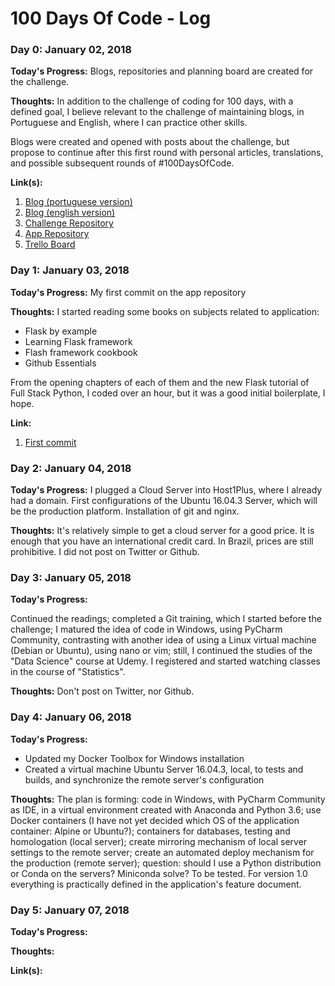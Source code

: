 # 100 Days Of Code - Log

### Day 0: January 02, 2018

**Today's Progress:** Blogs, repositories and planning board are created for 
the challenge.

**Thoughts:** In addition to the challenge of coding for 100 days, with a
defined goal, I believe relevant to the challenge of maintaining blogs, in 
Portuguese and English, where I can practice other skills.

Blogs were created and opened with posts about the challenge, but
propose to continue after this first round with personal articles,
translations, and possible subsequent rounds of #100DaysOfCode.

**Link(s):** 
1. [Blog (portuguese version)](https://hilam.github.io)
2. [Blog (english version)](https://medium.com/itfacets)
3. [Challenge Repository](https://github.com/hilam/100-days-of-code)
3. [App Repository](https://github.com/hilam/armazem)
5. [Trello Board](https://trello.com/b/zKO1ooa0/100daysofcode)

### Day 1: January 03, 2018

**Today's Progress:** My first commit on the app repository

**Thoughts:** I started reading some books on subjects related to 
application:
 
* Flask by example
* Learning Flask framework
* Flash framework cookbook
* Github Essentials

From the opening chapters of each of them and the new Flask tutorial
of Full Stack Python, I coded over an hour, but it was a good
initial boilerplate, I hope.

**Link:**
1. [First commit](https://github.com/hilam/armazem/commit/454cc003a1fe2819300650eaa8c9c9ad68d4f4f8)

### Day 2: January 04, 2018

**Today's Progress:** I plugged a Cloud Server into Host1Plus, where I 
already had a domain. First
configurations of the Ubuntu 16.04.3 Server, which will be the production 
platform. Installation of git and nginx.

**Thoughts:** It's relatively simple to get a cloud server for a good
price. It is enough that you have an international credit card. In Brazil,
 prices are still prohibitive. I did not post on Twitter or Github.


### Day 3: January 05, 2018

**Today's Progress:** 

Continued the readings; completed a Git training, which I started before 
the challenge; I matured the idea of code in Windows, using PyCharm Community, 
contrasting with another idea of using a Linux virtual machine (Debian or Ubuntu), 
using nano or vim; still, I continued the studies of the "Data Science" course
at Udemy. I registered and started watching classes in the course of 
"Statistics".

**Thoughts:** Don't post on Twitter, nor Github.


### Day 4: January 06, 2018

**Today's Progress:** 

* Updated my Docker Toolbox for Windows installation
* Created a virtual machine Ubuntu Server 16.04.3, local, to tests and 
builds, and synchronize the remote server's configuration

**Thoughts:** The plan is forming: code in Windows, with PyCharm
Community as IDE, in a virtual environment created with Anaconda and Python 3.6;
 use Docker containers (I have not yet decided which OS of the application container:
Alpine or Ubuntu?); containers for databases, testing and homologation
(local server); create mirroring mechanism of local server settings
to the remote server; create an automated deploy mechanism for the
production (remote server); question: should I use a Python distribution
or Conda on the servers? Miniconda solve? To be tested. For version 1.0
everything is practically defined in the application's feature document.


### Day 5: January 07, 2018

**Today's Progress:** 

**Thoughts:** 

**Link(s):** 
